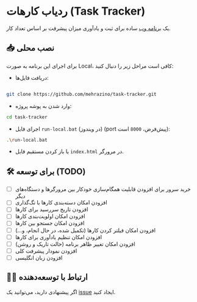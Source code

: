 # ردیاب کارهات (Task Tracker)

یک [برنامه وب](https://mehrazino.github.io/task-tracker/) ساده برای ثبت و یادآوری میزان پیشرفت بر اساس تعداد کار.

## 📥 نصب محلی

برای اجرای این برنامه به صورت Local، کافی است مراحل زیر را دنبال کنید:

- دریافت فایل‌ها:
```bash

git clone https://github.com/mehrazino/task-tracker.git
```
- وارد شدن به پوشه پروژه:
```bash
cd task-tracker
```
- اجرای فایل `run-local.bat` (در ویندوز) (port پیش‌فرض، `8000` است):
```bash
.\run-local.bat
```
- یا باز کردن مستقیم فایل `index.html` در مرورگر.

## 🛠️ برای توسعه (TODO)

- [ ] خرید سرور برای افزودن قابلیت همگام‌سازی خودکار بین مرورگرها و دستگاه‌های دیگر
- [ ] افزودن امکان دسته‌بندی کارها با تگ‌گذاری
- [ ] افزودن تاریخ سررسید برای کارها
- [ ] افزودن امکان اولویت‌بندی کارها
- [ ] افزودن امکان جستجو بین کارها
- [ ] افزودن امکان فیلتر کردن کارها (تکمیل شده، در حال انجام، و...)
- [ ] افزودن امکان تنظیم یادآوری برای کارها
- [ ] افزودن امکان تغییر ظاهر برنامه (حالت تاریک و روشن)
- [ ] افزودن نمودار پیشرفت کلی
- [ ] افزودن زبان انگلیسی

##  🧑‍💻 ارتباط با توسعه‌دهنده

اگر پیشنهادی دارید، می‌توانید یک [issue](https://github.com/mehrazino/task-tracker/issues) ایجاد کنید.
